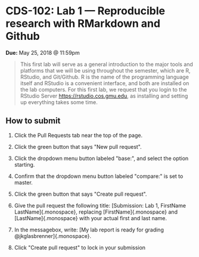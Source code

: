 # CDS-102: Lab 1 — Reproducible research with RMarkdown and Github

**Due:** May 25, 2018 \@ 11:59pm

> This first lab will serve as a general introduction to the major tools and platforms that we will be using throughout the semester, which are R, RStudio, and Git/Github.
> R is the name of the programming language itself and RStudio is a convenient interface, and both are installed on the lab computers.
> For this first lab, we request that you login to the RStudio Server <https://rstudio.cos.gmu.edu>, as installing and setting up everything takes some time.

## How to submit

1.  Click the Pull Requests tab near the top of the page.

2.  Click the green button that says "New pull request".

3.  Click the dropdown menu button labeled "base:", and select the option starting.

4.  Confirm that the dropdown menu button labeled "compare:" is set to master.

5.  Click the green button that says "Create pull request".

6.  Give the pull request the following title: [Submission: Lab 1, FirstName LastName]{.monospace}, replacing [FirstName]{.monospace} and [LastName]{.monospace} with your actual first and last name.

7.  In the messagebox, write: [My lab report is ready for grading @jkglasbrenner]{.monospace}.

8.  Click "Create pull request" to lock in your submission
